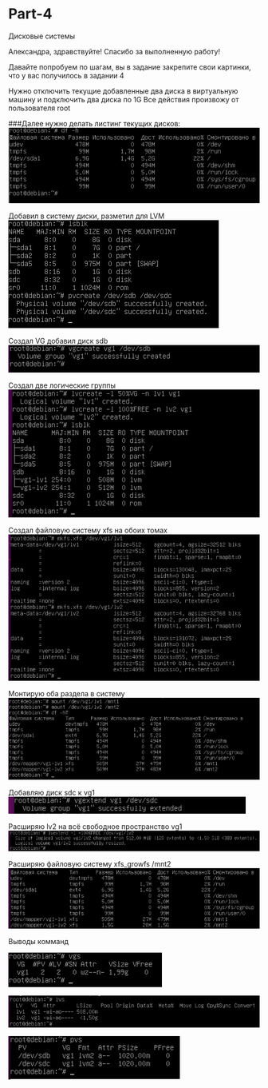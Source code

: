 # Part-4
Дисковые системы

Александра, здравствуйте!
Спасибо за выполненную работу!

Давайте попробуем по шагам, вы в задание закрепите свои картинки, что у вас получилось в задании 4

Нужно отключить текущие добавленные два диска в виртуальную машину и подключить два диска по 1G
Все действия произвожу от пользователя root

###Далее нужно делать листинг текущих дисков:
![](https://github.com/ihusainov/Part-4/blob/main/Pic/1.png)

Добавил в систему диски, разметил для LVM
![](https://github.com/ihusainov/Part-4/blob/main/Pic/2.png)

Cоздал VG добавил диск sdb
![](https://github.com/ihusainov/Part-4/blob/main/Pic/3.png)

Создал две логические группы
![](https://github.com/ihusainov/Part-4/blob/main/Pic/4.png)

Cоздал файловую систему xfs на обоих томах
![](https://github.com/ihusainov/Part-4/blob/main/Pic/5.png)

Монтирую оба раздела в систему
![](https://github.com/ihusainov/Part-4/blob/main/Pic/6.png)

Добавляю диск sdc к vg1
![](https://github.com/ihusainov/Part-4/blob/main/Pic/7.png)

Расширяю lv2 на всё свободное пространство vg1
![](https://github.com/ihusainov/Part-4/blob/main/Pic/8.png)

Расширяю файловую систему xfs_growfs /mnt2
![](https://github.com/ihusainov/Part-4/blob/main/Pic/9.png)

Выводы комманд

![10](https://github.com/ihusainov/Part-4/blob/main/Pic/10.png)

![11](https://github.com/ihusainov/Part-4/blob/main/Pic/11.png)

![12](https://github.com/ihusainov/Part-4/blob/main/Pic/12.png)


